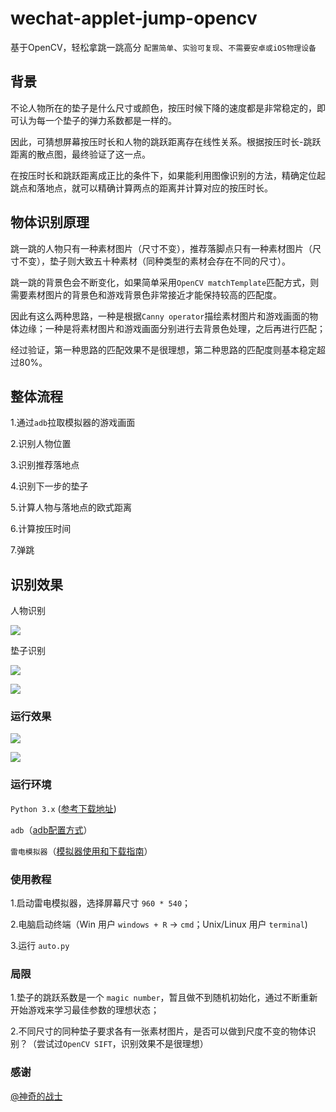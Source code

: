 # wechat-applet-jump-opencv
基于OpenCV，轻松拿跳一跳高分
`配置简单`、`实验可复现`、`不需要安卓或iOS物理设备`
## 背景 

不论人物所在的垫子是什么尺寸或颜色，按压时候下降的速度都是非常稳定的，即可认为每一个垫子的弹力系数都是一样的。

因此，可猜想屏幕按压时长和人物的跳跃距离存在线性关系。根据按压时长-跳跃距离的散点图，最终验证了这一点。

在按压时长和跳跃距离成正比的条件下，如果能利用图像识别的方法，精确定位起跳点和落地点，就可以精确计算两点的距离并计算对应的按压时长。

## 物体识别原理

跳一跳的人物只有一种素材图片（尺寸不变），推荐落脚点只有一种素材图片（尺寸不变），垫子则大致五十种素材（同种类型的素材会存在不同的尺寸）。

跳一跳的背景色会不断变化，如果简单采用`OpenCV matchTemplate`匹配方式，则需要素材图片的背景色和游戏背景色非常接近才能保持较高的匹配度。

因此有这么两种思路，一种是根据`Canny operator`描绘素材图片和游戏画面的物体边缘；一种是将素材图片和游戏画面分别进行去背景色处理，之后再进行匹配；

经过验证，第一种思路的匹配效果不是很理想，第二种思路的匹配度则基本稳定超过80%。

## 整体流程

1.通过`adb`拉取模拟器的游戏画面

2.识别人物位置

3.识别推荐落地点

4.识别下一步的垫子

5.计算人物与落地点的欧式距离

6.计算按压时间

7.弹跳

## 识别效果
人物识别

![](https://github.com/sthbig/wechat-applet-jump-opencv/blob/master/img/guy-matched.png)

垫子识别

![](https://github.com/sthbig/wechat-applet-jump-opencv/blob/master/img/step-matched1.png)

![](https://github.com/sthbig/wechat-applet-jump-opencv/blob/master/img/step-matched2.png)

### 运行效果

![](https://github.com/sthbig/wechat-applet-jump-opencv/blob/master/img/res1.png)

![](https://github.com/sthbig/wechat-applet-jump-opencv/blob/master/img/res2.png)

### 运行环境

`Python 3.x` (<a href="https://www.python.org/downloads/release/python-364/">参考下载地址</a>)

`adb`（<a href="https://www.xda-developers.com/install-adb-windows-macos-linux/">adb配置方式</a>）

`雷电模拟器`（<a href="http://www.ldmnq.com">模拟器使用和下载指南</a>）

### 使用教程

1.启动雷电模拟器，选择屏幕尺寸 `960 * 540`；

2.电脑启动终端（Win 用户 `windows + R` -> `cmd`；Unix/Linux 用户 `terminal`)

3.运行 `auto.py`

### 局限

1.垫子的跳跃系数是一个 `magic number`，暂且做不到随机初始化，通过不断重新开始游戏来学习最佳参数的理想状态；

2.不同尺寸的同种垫子要求各有一张素材图片，是否可以做到尺度不变的物体识别？（尝试过`OpenCV SIFT`，识别效果不是很理想）

### 感谢

<a href="https://github.com/wangshub/wechat_jump_game">@神奇的战士</a>
